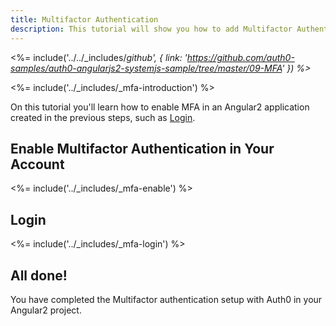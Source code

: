 ```yaml
---
title: Multifactor Authentication
description: This tutorial will show you how to add Multifactor Authentication to your Angular2 app with auth0.
---
```


<%= include('../../_includes/_github', {
  link: 'https://github.com/auth0-samples/auth0-angularjs2-systemjs-sample/tree/master/09-MFA'
}) %>_

<%= include('../_includes/_mfa-introduction') %>


On this tutorial you'll learn how to enable MFA in an Angular2 application created in the previous steps, such as [Login](/quickstart/spa/angular2/01-login).

## Enable Multifactor Authentication in Your Account

<%= include('../_includes/_mfa-enable') %>

## Login

<%= include('../_includes/_mfa-login') %>


## All done!

You have completed the Multifactor authentication setup with Auth0 in your Angular2 project.
